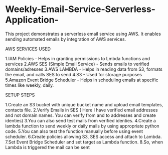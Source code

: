 # Weekly-Email-Service-Serverless-Application-
This project demonstrates a serverless email service using AWS. It enables sending automated emails by integration of AWS services.

AWS SERVICES USED 

1.IAM Policies - Helps in granting permissions to Lmbda functions and services
2.AWS SES (Simple Email Service) - Sends emails to verified domains/adresses
3.AWS LAMBDA - Helps in reading data from S3, formats the email, and calls SES to send
4.S3 - Used for storage purposes
5.Amazon Event Bridge Scheduler - Helps in scheduling emails at specific times like weekly, daily.

SETUP STEPS 

1.Create an S3 bucket with unique bucket name and upload email templates, contacts file.
2.Verify Emails in SES ( Here I have verified email addresses and not domain names. You can verify from and to addresses and create identies)
3.You can also send test mails from verified identies.
4.Create a lambda function to send weekly or daily mails by using appropriate python code.
5.You can also test the function manually before using event scheduler.
6.Create policies allowing S3, SES  access and attach to Lambda.
7.Set Event Bridge Scheduler and set target as Lambda function.
8.So, when Lambda is triggered the mail can be sent 

